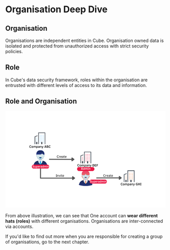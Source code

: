 # Organisation Deep Dive


## Organisation
Organisations are independent entities in Cube. Organisation owned data is isolated and protected from unauthorized access with strict security policies.


## Role
In Cube's data security framework, roles within the organisation are entrusted with different levels of access to its data and information.


## Role and Organisation

![orgchart](/differenthats.png)


From above illustration, we can see that One account can **wear different hats (roles)** with different organisations. Organisations are inter-connected via accounts. 


If you'd like to find out more when you are responsible for creating a group of organisations, go to the next chapter.
